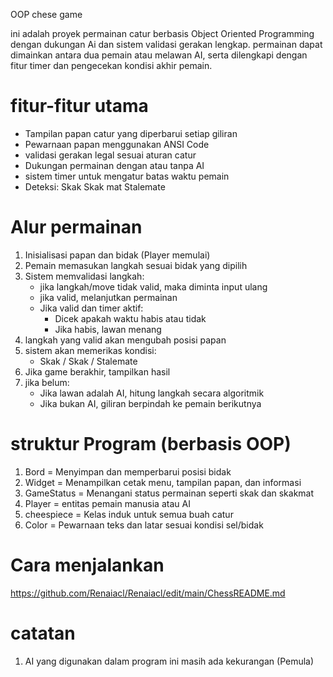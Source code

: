 OOP chese game

ini adalah proyek permainan catur berbasis Object Oriented Programming dengan dukungan Ai dan sistem validasi gerakan lengkap. 
permainan dapat dimainkan antara dua pemain atau melawan AI, serta dilengkapi dengan fitur timer dan pengecekan kondisi akhir pemain.

# fitur-fitur utama
- Tampilan papan catur yang diperbarui setiap giliran
- Pewarnaan papan menggunakan ANSI Code
- validasi gerakan legal sesuai aturan catur
- Dukungan permainan dengan atau tanpa AI 
- sistem timer untuk mengatur batas waktu pemain
- Deteksi:
  Skak
  Skak mat
  Stalemate
  
# Alur permainan 
1. Inisialisasi papan dan bidak (Player memulai)
2. Pemain memasukan langkah sesuai bidak yang dipilih
3. Sistem memvalidasi langkah:
   - jika langkah/move tidak valid, maka diminta input ulang
   - jika valid, melanjutkan permainan
   - Jika valid dan timer aktif:
      * Dicek apakah waktu habis atau tidak
      * Jika habis, lawan menang
4. langkah yang valid akan mengubah posisi papan
5. sistem akan memerikas kondisi:
   - Skak / Skak / Stalemate
6. Jika game berakhir, tampilkan hasil
7. jika belum:
   - Jika lawan adalah AI, hitung langkah secara algoritmik
   - Jika bukan AI, giliran berpindah ke pemain berikutnya

# struktur Program (berbasis OOP)
   1. Bord = Menyimpan dan memperbarui posisi bidak
   2. Widget = Menampilkan cetak menu, tampilan papan, dan informasi
   3. GameStatus = Menangani status permainan seperti skak dan skakmat
   4. Player = entitas pemain manusia atau AI
   5. cheespiece = Kelas induk untuk semua buah catur
   6. Color = Pewarnaan teks dan latar sesuai kondisi sel/bidak

# Cara menjalankan
https://github.com/Renaiacl/Renaiacl/edit/main/ChessREADME.md

# catatan
1. AI yang digunakan dalam program ini masih ada kekurangan (Pemula)

